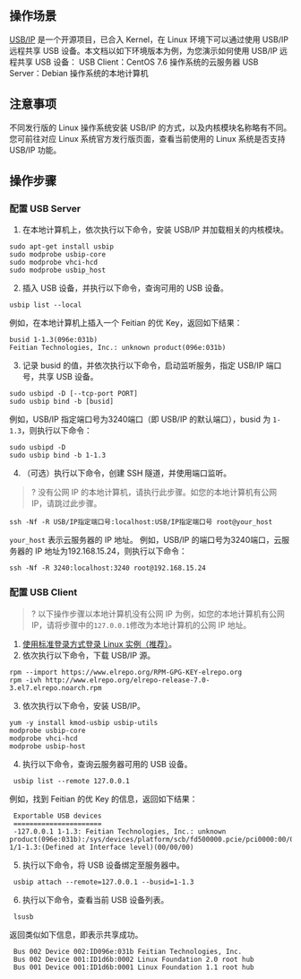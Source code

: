 ## 操作场景

[USB/IP](http://usbip.sourceforge.net/) 是一个开源项目，已合入 Kernel，在 Linux 环境下可以通过使用 USB/IP 远程共享 USB 设备。本文档以如下环境版本为例，为您演示如何使用 USB/IP 远程共享 USB 设备：
USB Client：CentOS 7.6 操作系统的云服务器
USB Server：Debian 操作系统的本地计算机

## 注意事项
不同发行版的 Linux 操作系统安装 USB/IP 的方式，以及内核模块名称略有不同。您可前往对应 Linux 系统官方发行版页面，查看当前使用的 Linux 系统是否支持 USB/IP 功能。


## 操作步骤

### 配置 USB Server

1. 在本地计算机上，依次执行以下命令，安装 USB/IP 并加载相关的内核模块。
```
sudo apt-get install usbip
sudo modprobe usbip-core
sudo modprobe vhci-hcd
sudo modprobe usbip_host
```
2. 插入 USB 设备，并执行以下命令，查询可用的 USB 设备。
```
usbip list --local
```
例如，在本地计算机上插入一个 Feitian 的优 Key，返回如下结果：
```
busid 1-1.3(096e:031b)
Feitian Technologies, Inc.: unknown product(096e:031b)
```
3. 记录 busid 的值，并依次执行以下命令，启动监听服务，指定 USB/IP 端口号，共享 USB 设备。
```
sudo usbipd -D [--tcp-port PORT]
sudo usbip bind -b [busid]
```
例如，USB/IP 指定端口号为3240端口（即 USB/IP 的默认端口），busid 为 `1-1.3`，则执行以下命令：
```
sudo usbipd -D
sudo usbip bind -b 1-1.3
```
4. （可选）执行以下命令，创建 SSH 隧道，并使用端口监听。
>? 没有公网 IP 的本地计算机，请执行此步骤。如您的本地计算机有公网 IP，请跳过此步骤。
>
```
ssh -Nf -R USB/IP指定端口号:localhost:USB/IP指定端口号 root@your_host
```
`your_host` 表示云服务器的 IP 地址。
例如，USB/IP 的端口号为3240端口，云服务器的 IP 地址为192.168.15.24，则执行以下命令：
```
ssh -Nf -R 3240:localhost:3240 root@192.168.15.24
```


### 配置 USB Client

>? 以下操作步骤以本地计算机没有公网 IP 为例，如您的本地计算机有公网 IP，请将步骤中的`127.0.0.1`修改为本地计算机的公网 IP 地址。
>

1. [使用标准登录方式登录 Linux 实例（推荐）](https://intl.cloud.tencent.com/document/product/213/5436)。
2. 依次执行以下命令，下载 USB/IP 源。
```
rpm --import https://www.elrepo.org/RPM-GPG-KEY-elrepo.org
rpm -ivh http://www.elrepo.org/elrepo-release-7.0-3.el7.elrepo.noarch.rpm
```
3. 依次执行以下命令，安装 USB/IP。
```
yum -y install kmod-usbip usbip-utils
modprobe usbip-core
modprobe vhci-hcd
modprobe usbip-host
```
4. 执行以下命令，查询云服务器可用的 USB 设备。
```
 usbip list --remote 127.0.0.1
```
例如，找到 Feitian 的优 Key 的信息，返回如下结果：
```
 Exportable USB devices
 ======================
 -127.0.0.1 1-1.3: Feitian Technologies, Inc.: unknown product(096e:031b):/sys/devices/platform/scb/fd500000.pcie/pci0000:00/0000:00:00.0/0000:01:00.0/usb1/1-1/1-1.3:(Defined at Interface level)(00/00/00)
```
5. 执行以下命令，将 USB 设备绑定至服务器中。
```
 usbip attach --remote=127.0.0.1 --busid=1-1.3
```
6. 执行以下命令，查看当前 USB 设备列表。
```
 lsusb
```
返回类似如下信息，即表示共享成功。
```
 Bus 002 Device 002:ID096e:031b Feitian Technologies, Inc.
 Bus 002 Device 001:ID1d6b:0002 Linux Foundation 2.0 root hub
 Bus 001 Device 001:ID1d6b:0001 Linux Foundation 1.1 root hub
```



